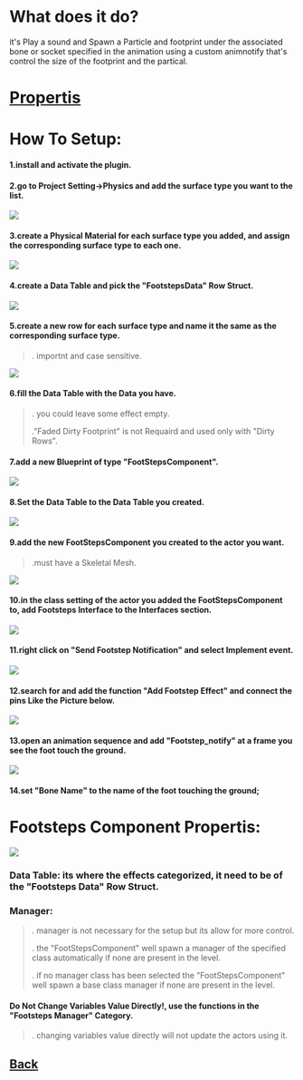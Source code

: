 # What does it do?
it's Play a sound and Spawn a Particle and footprint under the associated bone or socket
specified in the animation using a custom animnotify that's control the size of the footprint and the partical.
# [Propertis](#footsteps-component-propertis)
# How To Setup:

#### 1.install and activate the plugin.

#### 2.go to Project Setting->Physics and add the surface type you want to the list.
![](/img/01.png)
#### 3.create a Physical Material for each surface type you added, and assign the corresponding surface type to each one.
 ![](/img/02.png)
#### 4.create a Data Table and pick the "FootstepsData" Row Struct.

 ![](/img/03.png)
 
#### 5.create a new row for each surface type and name it the same as the corresponding surface type. 
>. importnt and case sensitive.

  ![](/img/04.png) 
#### 6.fill the Data Table with the Data you have. 
>. you could leave some effect empty.
>
>."Faded Dirty Footprint" is not Requaird and used only with "Dirty Rows".
#### 7.add a new Blueprint of type "FootStepsComponent".
 ![](/img/05.png)
#### 8.Set the Data Table to the Data Table you created.
 ![](/img/06.png)
#### 9.add the new FootStepsComponent you created to the actor you want. 
>.must have a Skeletal Mesh.
>
![](/img/07.png)  
#### 10.in the class setting of the actor you added the FootStepsComponent to, add Footsteps Interface to the Interfaces section.
  ![](/img/08.png)  
#### 11.right click on "Send Footstep Notification" and select Implement event. 
  ![](/img/09.png)  
#### 12.search for and add the function "Add Footstep Effect" and connect the pins Like the Picture below. 
  ![](/img/10.png)
#### 13.open an animation sequence and add "Footstep_notify" at a frame you see the foot touch the ground.
![](/img/11.png)
#### 14.set "Bone Name" to the name of the foot touching the ground;


# Footsteps Component Propertis:
![](/img/12.png)

### Data Table: its where the effects categorized, it need to be of the "Footsteps Data" Row Struct.
### Manager:
>. manager is not necessary for the setup but its allow for more control.
>
>. the "FootStepsComponent" well spawn a manager of the specified class automatically if none are present in the level.
>
>. if no manager class has been selected the "FootStepsComponent" well spawn a base class manager if none are present in the level.
#### Do Not Change Variables Value Directly!, use the functions in the "Footsteps Manager" Category.
>. changing variables value directly will not update the actors using it.

## [Back](/README.md)
